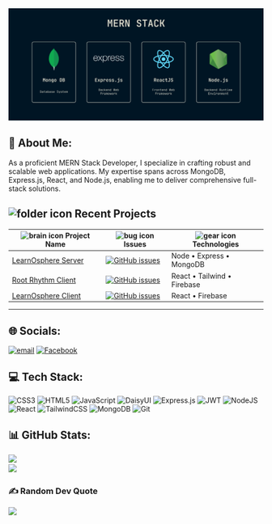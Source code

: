 <img src="./cover.png"/>

## 💫 About Me:

As a proficient MERN Stack Developer, I specialize in crafting robust and scalable web applications. My expertise spans across MongoDB, Express.js, React, and Node.js, enabling me to deliver comprehensive full-stack solutions.

## <img src="https://www.svgrepo.com/download/148137/folder.svg" width="25" height="25" alt="folder icon"/> Recent Projects

| <img src="https://www.svgrepo.com/download/501848/brand-brand.svg" width="20" height="20" alt="brain icon"/> Project Name | <img src="https://www.svgrepo.com/download/466220/sign-in-2.svg" width="20" height="20" alt="bug icon"/> Issues                                                                                                                   | <img src="https://www.svgrepo.com/download/341443/equipment-maintenance-screwdriver-tools-wrench.svg" width="20" height="20" alt="gear icon"/> Technologies |
| ------------------------------------------------------------------------------------------------------------------------- | --------------------------------------------------------------------------------------------------------------------------------------------------------------------------------------------------------------------------------- | ----------------------------------------------------------------------------------------------------------------------------------------------------------- |
| <a href="https://github.com/ShaharearSabbir/LearnOsphere-server">LearnOsphere Server</a>                                  | <a href="https://github.com/ShaharearSabbir/LearnOsphere-server/issues"><img src="https://img.shields.io/github/issues/ShaharearSabbir/LearnOsphere-server?color=success&label=issues&style=flat-square" alt="GitHub issues"></a> | Node • Express • MongoDB                                                                                                                                    |
| <a href="https://github.com/ShaharearSabbir/root-rhythm-client">Root Rhythm Client</a>                                    | <a href="https://github.com/ShaharearSabbir/root-rhythm-client/issues"><img src="https://img.shields.io/github/issues/ShaharearSabbir/root-rhythm-client?color=success&label=issues&style=flat-square" alt="GitHub issues"></a>   | React • Tailwind • Firebase                                                                                                                                 |
| <a href="https://github.com/ShaharearSabbir/LearnOsphere-client">LearnOsphere Client</a>                                  | <a href="https://github.com/ShaharearSabbir/LearnOsphere-client/issues"><img src="https://img.shields.io/github/issues/ShaharearSabbir/LearnOsphere-client?color=success&label=issues&style=flat-square" alt="GitHub issues"></a> | React • Firebase                                                                                                                                       |

---

## 🌐 Socials:

[![email](https://img.shields.io/badge/Email-D14836?logo=gmail&logoColor=white)](mailto:lp.emon.paul@gmail.com) [![Facebook](https://img.shields.io/badge/Facebook-%231877F2.svg?logo=Facebook&logoColor=white)](https://www.facebook.com/likhon.pal.3/) 

## 💻 Tech Stack:

![CSS3](https://img.shields.io/badge/css3-%231572B6.svg?style=for-the-badge&logo=css3&logoColor=white) ![HTML5](https://img.shields.io/badge/html5-%23E34F26.svg?style=for-the-badge&logo=html5&logoColor=white) ![JavaScript](https://img.shields.io/badge/javascript-%23323330.svg?style=for-the-badge&logo=javascript&logoColor=%23F7DF1E) ![DaisyUI](https://img.shields.io/badge/daisyui-5A0EF8?style=for-the-badge&logo=daisyui&logoColor=white) ![Express.js](https://img.shields.io/badge/express.js-%23404d59.svg?style=for-the-badge&logo=express&logoColor=%2361DAFB) ![JWT](https://img.shields.io/badge/JWT-black?style=for-the-badge&logo=JSON%20web%20tokens) ![NodeJS](https://img.shields.io/badge/node.js-6DA55F?style=for-the-badge&logo=node.js&logoColor=white) ![React](https://img.shields.io/badge/react-%2320232a.svg?style=for-the-badge&logo=react&logoColor=%2361DAFB) ![TailwindCSS](https://img.shields.io/badge/tailwindcss-%2338B2AC.svg?style=for-the-badge&logo=tailwind-css&logoColor=white) ![MongoDB](https://img.shields.io/badge/MongoDB-%234ea94b.svg?style=for-the-badge&logo=mongodb&logoColor=white) ![Git](https://img.shields.io/badge/git-%23F05033.svg?style=for-the-badge&logo=git&logoColor=white)

## 📊 GitHub Stats:

![](https://nirzak-streak-stats.vercel.app/?user=ShaharearSabbir&theme=dark&hide_border=true)<br/>
![](https://github-readme-stats.vercel.app/api/top-langs/?username=ShaharearSabbir&theme=dark&hide_border=true&include_all_commits=true&count_private=false&layout=compact)

### ✍️ Random Dev Quote

![](https://quotes-github-readme.vercel.app/api?type=horizontal&theme=radical)
